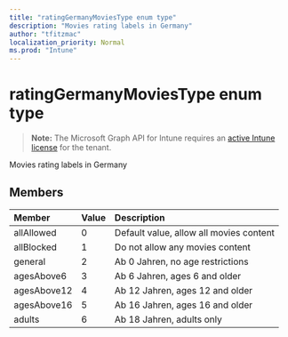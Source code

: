 ```yaml
---
title: "ratingGermanyMoviesType enum type"
description: "Movies rating labels in Germany"
author: "tfitzmac"
localization_priority: Normal
ms.prod: "Intune"
---
```


# ratingGermanyMoviesType enum type

> **Note:** The Microsoft Graph API for Intune requires an [active Intune license](https://go.microsoft.com/fwlink/?linkid=839381) for the tenant.

Movies rating labels in Germany

## Members
|Member|Value|Description|
|:---|:---|:---|
|allAllowed|0|Default value, allow all movies content|
|allBlocked|1|Do not allow any movies content|
|general|2|Ab 0 Jahren, no age restrictions|
|agesAbove6|3|Ab 6 Jahren, ages 6 and older|
|agesAbove12|4|Ab 12 Jahren, ages 12 and older|
|agesAbove16|5|Ab 16 Jahren, ages 16 and older|
|adults|6|Ab 18 Jahren, adults only|



